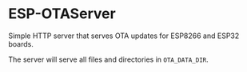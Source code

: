 # ESP-OTAServer
Simple HTTP server that serves OTA updates for ESP8266 and ESP32 boards.

The server will serve all files and directories in `OTA_DATA_DIR`.